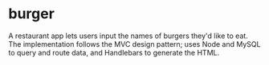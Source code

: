 # burger
A restaurant app lets users input the names of burgers they'd like to eat.  The implementation follows the MVC design pattern; uses Node and MySQL to query and route data, and Handlebars to generate the HTML.
